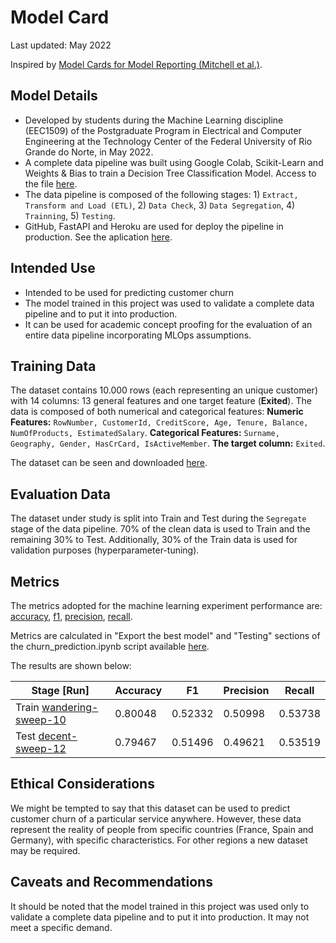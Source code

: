# Model Card

Last updated: May 2022

Inspired by [Model Cards for Model Reporting (Mitchell et al.)](https://arxiv.org/abs/1810.03993).

## Model Details

* Developed by students during the Machine Learning discipline (EEC1509) of the Postgraduate Program in Electrical and Computer Engineering at the Technology Center of the Federal University of Rio Grande do Norte, in May 2022.
* A complete data pipeline was built using Google Colab, Scikit-Learn and Weights & Bias to train a Decision Tree Classification Model. Access to the file [here](https://github.com/jmacleal/customer_churn_prediction/blob/main/source/ml_project/churn_prediction.ipynb). 
* The data pipeline is composed of the following stages: 1) ``Extract, Transform and Load (ETL)``, 2) ``Data Check``, 3) ``Data Segregation``, 4) ``Trainning``, 5) ``Testing``.
* GitHub, FastAPI and Heroku are used for deploy the pipeline in production. See the aplication [here](https://customer--churn--prediction.herokuapp.com/docs).

## Intended Use
* Intended to be used for predicting customer churn 
* The model trained in this project was used to validate a complete data pipeline and to put it into production.
* It can be used for academic concept proofing for the evaluation of an entire data pipeline incorporating MLOps assumptions. 

## Training Data
The dataset contains 10.000 rows (each representing an unique customer) with 14 columns: 13 general features and one target feature (**Exited**). The data is composed of both numerical and categorical features:
**Numeric Features:** ``RowNumber, CustomerId, CreditScore, Age, Tenure, Balance, NumOfProducts, EstimatedSalary``.
**Categorical Features:** ``Surname, Geography, Gender, HasCrCard, IsActiveMember``.
**The target column:** ``Exited``.

The dataset can be seen and downloaded [here](https://drive.google.com/file/d/12G9RpQauml0QOUAB3aaPaJVduyEnnMzR/view).

## Evaluation Data
The dataset under study is split into Train and Test during the ``Segregate`` stage of the data pipeline. 70% of the clean data is used to Train and the remaining 30% to Test. Additionally, 30% of the Train data is used for validation purposes (hyperparameter-tuning).

## Metrics
The metrics adopted for the machine learning experiment performance are: [accuracy](https://scikit-learn.org/stable/modules/generated/sklearn.metrics.accuracy_score.html), [f1](https://scikit-learn.org/stable/modules/generated/sklearn.metrics.f1_score.html#sklearn.metrics.f1_score), [precision](https://scikit-learn.org/stable/modules/generated/sklearn.metrics.precision_score.html#sklearn.metrics.precision_score), [recall](https://scikit-learn.org/stable/modules/generated/sklearn.metrics.recall_score.html#sklearn.metrics.recall_score).

Metrics are calculated in "Export the best model" and "Testing" sections of the churn_prediction.ipynb script available [here](https://github.com/customer_churn_prediction/source/ml_project/churn_prediction.ipynb).

The results are shown below:

 **Stage [Run]**                        | **Accuracy** | **F1**  | **Precision** | **Recall** | 
---------------------------------|--------------|---------|---------------|------------|
Train [wandering-sweep-10](https://wandb.ai/eec1509/churn_prediction_project/runs/oonh4fwy/overview?workspace=user-macleal) | 0.80048      | 0.52332 | 0.50998       | 0.53738    |  
Test [decent-sweep-12](https://wandb.ai/eec1509/churn_prediction_project/runs/193ucjlu/overview?workspace=user-macleal)  | 0.79467      | 0.51496 | 0.49621       | 0.53519    |


## Ethical Considerations
We might be tempted to say that this dataset can be used to predict customer churn of a particular service anywhere. However, these data represent the reality of people from specific countries (France, Spain and Germany), with specific characteristics. For other regions a new dataset may be required.

## Caveats and Recommendations
It should be noted that the model trained in this project was used only to validate a complete data pipeline and to put it into production. It may not meet a specific demand.